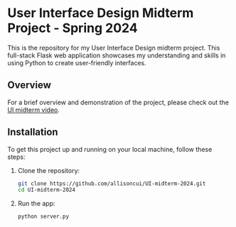 # User Interface Design Midterm Project - Spring 2024

This is the repository for my User Interface Design midterm project. This full-stack Flask web application showcases my understanding and skills in using Python to create user-friendly interfaces.

## Overview

For a brief overview and demonstration of the project, please check out the [UI midterm video](https://youtu.be/9sw9JWB85Yo).

## Installation

To get this project up and running on your local machine, follow these steps:

1. Clone the repository:
   ```bash
   git clone https://github.com/allisoncui/UI-midterm-2024.git
   cd UI-midterm-2024
2. Run the app:
   ```bash
   python server.py
